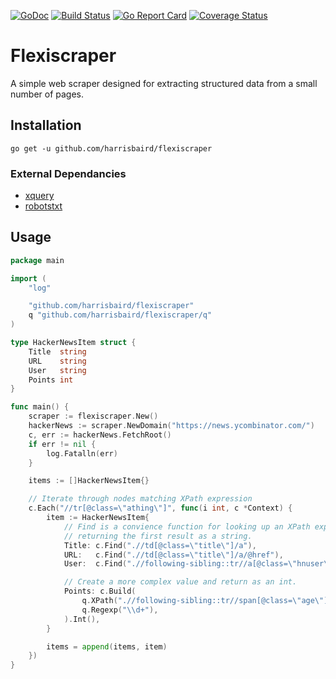 [![GoDoc](https://godoc.org/github.com/harrisbaird/flexiscraper?status.svg)](https://godoc.org/github.com/harrisbaird/flexiscraper)
[![Build Status](https://travis-ci.org/harrisbaird/flexiscraper.svg?branch=master)](https://travis-ci.org/harrisbaird/flexiscraper)
[![Go Report Card](https://goreportcard.com/badge/github.com/harrisbaird/flexiscraper)](https://goreportcard.com/report/github.com/harrisbaird/flexiscraper)
[![Coverage Status](https://coveralls.io/repos/github/harrisbaird/flexiscraper/badge.svg?branch=master)](https://coveralls.io/github/harrisbaird/flexiscraper?branch=master)

# Flexiscraper

A simple web scraper designed for extracting structured data from a small number of pages.

## Installation

```
go get -u github.com/harrisbaird/flexiscraper
```

### External Dependancies
* [xquery](https://github.com/antchfx/xquery)
* [robotstxt](https://github.com/temoto/robotstxt)

## Usage

```Go
package main

import (
	"log"

	"github.com/harrisbaird/flexiscraper"
	q "github.com/harrisbaird/flexiscraper/q"
)

type HackerNewsItem struct {
	Title  string
	URL    string
	User   string
	Points int
}

func main() {
	scraper := flexiscraper.New()
	hackerNews := scraper.NewDomain("https://news.ycombinator.com/")
	c, err := hackerNews.FetchRoot()
	if err != nil {
		log.Fatalln(err)
	}

	items := []HackerNewsItem{}

	// Iterate through nodes matching XPath expression
	c.Each("//tr[@class=\"athing\"]", func(i int, c *Context) {
		item := HackerNewsItem{
			// Find is a convience function for looking up an XPath expression,
			// returning the first result as a string.
			Title: c.Find(".//td[@class=\"title\"]/a"),
			URL:   c.Find(".//td[@class=\"title\"]/a/@href"),
			User:  c.Find(".//following-sibling::tr//a[@class=\"hnuser\"]"),

			// Create a more complex value and return as an int.
			Points: c.Build(
				q.XPath(".//following-sibling::tr//span[@class=\"age\"]"),
				q.Regexp("\\d+"),
			).Int(),
		}

		items = append(items, item)
	})
}
```
